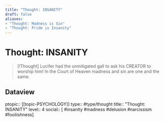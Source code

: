 ```yaml
---
title: "Thought: INSANITY"
draft: false
aliases:
- "Thought: Madness is Sin"
- "Thought: Pride is Insanity"
---
```

# Thought: INSANITY
> [!Thought]
> Lucifer had the unmitigated gall to ask his CREATOR to worship him!
> In the Court of Heaven madness and sin are one and the same.

## Dataview
ptopic:: [[topic-PSYCHOLOGY]]
type:: #type/thought
title:: "Thought: INSANITY"
level:: 4
social:: [ #insanity #madness #delusion #narcissism #fooliishness]
